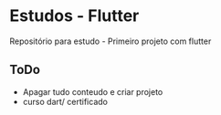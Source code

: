 # Estudos - Flutter
Repositório para estudo - Primeiro projeto com flutter

## ToDo
- Apagar tudo conteudo e criar projeto
- curso dart/ certificado
